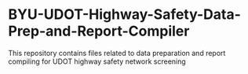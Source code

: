 # BYU-UDOT-Highway-Safety-Data-Prep-and-Report-Compiler
This repository contains files related to data preparation and report compiling for UDOT highway safety network screening
